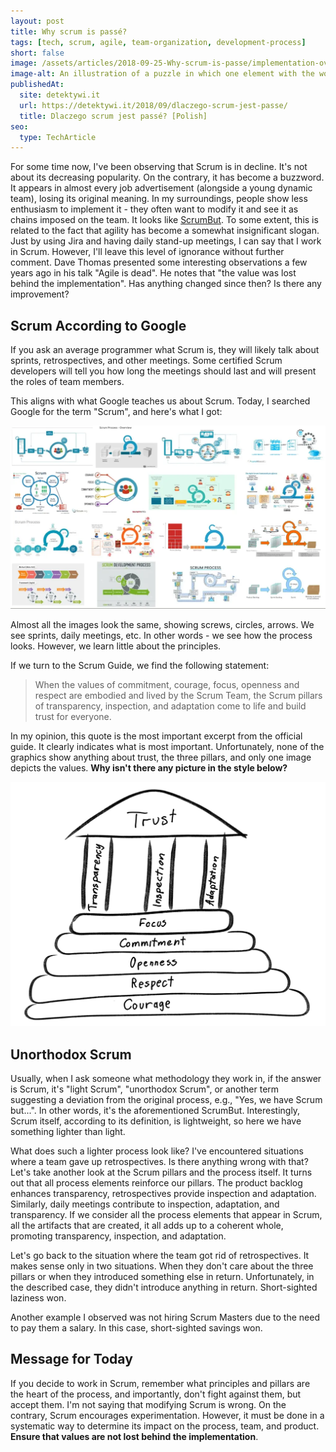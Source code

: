 ```yaml
---
layout: post
title: Why scrum is passé?
tags: [tech, scrum, agile, team-organization, development-process]
short: false
image: /assets/articles/2018-09-25-Why-scrum-is-passe/implementation-over-values.png
image-alt: An illustration of a puzzle in which one element with the word implementation is lifted and reveals the word value
publishedAt:
  site: detektywi.it
  url: https://detektywi.it/2018/09/dlaczego-scrum-jest-passe/
  title: Dlaczego scrum jest passé? [Polish]
seo:
  type: TechArticle
---
```


For some time now, I've been observing that Scrum is in decline.
It's not about its decreasing popularity.
On the contrary, it has become a buzzword.
It appears in almost every job advertisement (alongside a young dynamic team), losing its original meaning.
In my surroundings, people show less enthusiasm to implement it - they often want to modify it and see it as chains imposed on the team.
It looks like [ScrumBut](https://www.scrum.org/resources/what-scrumbut).
To some extent, this is related to the fact that agility has become a somewhat insignificant slogan.
Just by using Jira and having daily stand-up meetings, I can say that I work in Scrum.
However, I'll leave this level of ignorance without further comment.
Dave Thomas presented some interesting observations a few years ago in his talk "Agile is dead".
He notes that "the value was lost behind the implementation".
Has anything changed since then?
Is there any improvement?

## Scrum According to Google

If you ask an average programmer what Scrum is, they will likely talk about sprints, retrospectives, and other meetings.
Some certified Scrum developers will tell you how long the meetings should last and will present the roles of team members.

This aligns with what Google teaches us about Scrum.
Today, I searched Google for the term "Scrum", and here's what I got:

![search results for "Scrum" in Google](/assets/articles/2018-09-25-Why-scrum-is-passe/scrum-by-google.webp)

Almost all the images look the same, showing screws, circles, arrows.
We see sprints, daily meetings, etc.
In other words - we see how the process looks.
However, we learn little about the principles.

If we turn to the Scrum Guide, we find the following statement:

> When the values of commitment, courage, focus, openness and respect are embodied and lived by the Scrum Team,
> the Scrum pillars of transparency, inspection, and adaptation come to life and build trust for everyone.

In my opinion, this quote is the most important excerpt from the official guide.
It clearly indicates what is most important.
Unfortunately, none of the graphics show anything about trust, the three pillars, and only one image depicts the values.
**Why isn't there any picture in the style below?**

![Scrum pillars and values](/assets/articles/2018-09-25-Why-scrum-is-passe/scrum-pillars.png)

## Unorthodox Scrum

Usually, when I ask someone what methodology they work in, if the answer is Scrum, it's "light Scrum", "unorthodox Scrum",
or another term suggesting a deviation from the original process, e.g., "Yes, we have Scrum but...".
In other words, it's the aforementioned ScrumBut.
Interestingly, Scrum itself, according to its definition, is lightweight, so here we have something lighter than light.

What does such a lighter process look like?
I've encountered situations where a team gave up retrospectives.
Is there anything wrong with that?
Let's take another look at the Scrum pillars and the process itself.
It turns out that all process elements reinforce our pillars.
The product backlog enhances transparency, retrospectives provide inspection and adaptation.
Similarly, daily meetings contribute to inspection, adaptation, and transparency.
If we consider all the process elements that appear in Scrum, all the artifacts that are created, it all adds up to a coherent whole, promoting transparency, inspection, and adaptation.

Let's go back to the situation where the team got rid of retrospectives.
It makes sense only in two situations.
When they don't care about the three pillars or when they introduced something else in return.
Unfortunately, in the described case, they didn't introduce anything in return.
Short-sighted laziness won.

Another example I observed was not hiring Scrum Masters due to the need to pay them a salary.
In this case, short-sighted savings won.

## Message for Today

If you decide to work in Scrum, remember what principles and pillars are the heart of the process, and importantly, don't fight against them, but accept them.
I'm not saying that modifying Scrum is wrong.
On the contrary, Scrum encourages experimentation.
However, it must be done in a systematic way to determine its impact on the process, team, and product.
**Ensure that values are not lost behind the implementation**.
